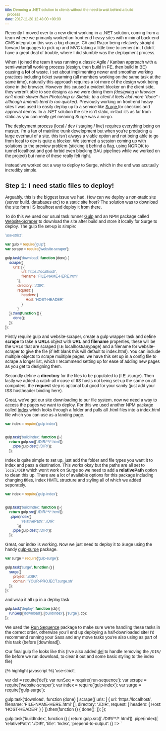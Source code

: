 ```yaml
---
title: Demoing a .NET solution to clients without the need to wait behind a build
  process
date: 2017-11-20 12:48:00 +00:00
---
```


Recently I moved over to a new client working in a .NET solution, coming from a team where we primarily worked on front-end heavy sites with minimal back-end CMS integration this was a big change. C# and Razor being relatively straight forward languages to pick up and MVC taking a little time to cement in, I didn't have a great deal of trouble, where I did stumble was the deployment process.

When I joined the team it was running a classic Agile / Kanban approach with a semi-waterfall working process (design, then build in FE, then build in BE) causing a **lot** of waste. I set about implimenting newer and smoother working practices including ticket swarming (all members working on the same task at the same time), naturally this approach requires a lot more of the design work being done in the browser. 
However this caused a evident blocker on the client side, they weren't able to see designs as we were doing them *(designing in browser isn't much slower than Photoshop or Sketch, to a client it feels alot more "done" - although amends tend to run quicker)*. Previously working on front-end heavy sites I was used to easily deploy up to a service like [Surge ](https://surge.sh/) for checkins and approval demos. In a .NET solution the site isn't static, in-fact it's as far from static as you can really get meaning Surge was a no-go.

The deployment process (local / dev / staging / live) requires everything being on master, I'm a fan of mainline trunk development but when you're producing a large overhaul of a site, this isn't always a viable option and not being able to go from local to dev is quite a blocker.
We stormed a session coming up with solutions to the preview problem (sticking it behind a flag, using NGROK to tunnel localhost and god-forbid even blocking BAU pipelines while we worked on the project) but none of these really felt right.

Instead we worked out a way to deploy to Surge, which in the end was acutually incrediby simple. 

## Step 1: I need static files to deploy!
Arguably, this is the biggest issue we had. How can we deploy a non-static site (server build, databases etc) to a static site host? The solution was to download the site form IIS localhost and deploy it from there.

To do this we used our usual task runner [Gulp](https://gulpjs.com/) and an NPM package called [Website-Scraper](https://www.npmjs.com/package/website-scraper) to download the site after build and store it locally for Surge to deploy. The gulp file set-up is simple:

``` Javascript
'use-strict';

var gulp = require('gulp');
var scrape = require('website-scraper');

gulp.task('download', function (done) {
    scrape({
        urls: [ {
                url: 'https://localhost/',
                filename: 'FILE-NAME-HERE.html'
            }],
            directory: './DIR',
            request: {
                headers: {
                    Host: 'HOST-HEADER'
                }
            }
    }).then(function () {
        done();
    });
});
```

Firstly require gulp and website-scraper, create a gulp wrapper task and define **scrape** to take a **URLs** object with **URL** and **filename** properties, these will be the URLs that are scraped (I.E localhost/anypage) and a filename for website-scraper to give the file (if left blank this will default to index.html). You can include multiple objects to scrape muiltiple pages, we have this set up in a config file to scrape a longer list, which I recommend setting up for ease of adding new pages as you get to designing them.

Secondly define a **directory** for the files to be populated to (I.E ./surge). Then lastly we added a catch-all incase of IIS hosts not being set-up the same on all computers, the **request** step is optional but good for your sanity (just add your ISS hostheader binding here).

Great, we've got our site downloading to our file system, now we need a way to access the pages we want to deploy. For this we used another NPM package called [Index](https://www.npmjs.com/package/gulp-index) which looks through a folder and pulls all .html files into a index.html file which you can use as a landing page.

``` Javascript
var index = require('gulp-index');


gulp.task('buildIndex', function () {
    return gulp.src(['./DIR/**/*.html'])
       .pipe(gulp.dest('./DIR/'));
    });
```

Index is quite simple to set up, just add the folder and file types you want it to index and pass a destination. This works okay but the paths are all set to `local/DIR` which won't work on Surge so we need to add a **relativePath** option to clean this up. There are a lot of available options for this package including changing titles, index HMTL structure and styling all of which we added seporately.

``` Javascript
var index = require('gulp-index');


gulp.task('buildIndex', function () {
    return gulp.src(['./DIR/**/*.html'])
     .pipe(index({
                'relativePath': './DIR'
            }))
       .pipe(gulp.dest('./DIR/'));
    });
```

Great, our index is working. Now we just need to deploy it to Surge using the handy [gulp-surge](https://github.com/surge-sh/gulp-surge) package.


``` Javascript
var surge = require('gulp-surge');

gulp.task('surge', function () {
    surge({
        project: './DIR/',
        domain: 'YOUR-PROJECT.surge.sh'
    });
});
```

and wrap it all up in a deploy task

``` Javascript
gulp.task('deploy', function (cb) {
    runSeq(['download'], ['buildIndex'], ['surge'], cb);
});
```

We used the [Run Sequence](https://www.npmjs.com/package/run-sequence) package to make sure we're handling these tasks in the correct order, otherwise you'll end up deploying a half-downloaded site! I'd recommend running your Sass and any move tasks you're also using as part of this task (before [download]).

Our final gulp file looks like this (I've also added [del](https://www.npmjs.com/package/del) to handle removing the `/DIR/` file before we run download, to clear it out and some basic styling to the index file)

{% highlight javascript %}
'use-strict';

var del = require('del');
var runSeq = require('run-sequence');
var scrape = require('website-scraper');
var index = require('gulp-index');
var surge = require('gulp-surge');

gulp.task('download', function (done) {
    scrape({
        urls: [ {
                url: 'https://localhost/',
                filename: 'FILE-NAME-HERE.html'
            }],
            directory: './DIR',
            request: {
                headers: {
                    Host: 'HOST-HEADER'
                }
            }
    }).then(function () {
        done();
    });
});


gulp.task('buildIndex', function () {
    return gulp.src(['./DIR/**/*.html'])
        .pipe(index({
            'relativePath': './DIR',
            'title': 'Index',
            'prepend-to-output': () => `<head>
            <meta name="viewport" content="width=device-width, initial-scale=1">
            <style>
            *{
                font-family: arial;
            }

            body {
                padding: 15px;
            }

            .index__title, ul {
                padding-left: 0;
            }

            .index__section-heading {
                 display: none;
            }

            li {
                list-style: none;
                margin-bottom: 10px;
                }
            li a {
                color: #1c8162;
                text-decoration: none;
            }
            </style>
            </head>
            <body>
            `,
        }))
        .pipe(gulp.dest('./DIR/'));
});

// Surge
gulp.task('surge', function () {
    surge({
        project: './DIR/',
        domain: 'YOUR-PROJECT.surge.sh'
    });
});

// Deploy
gulp.task('deploy', function (cb) {
    runSeq(['sass'], ['download'], ['buildIndex'], ['surge'], cb);
});
{% endhighlight %}
